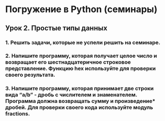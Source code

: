 # Погружение в Python (семинары) #  

## **Урок 2. Простые типы данных** ##  

### 1. Решить задачи, которые не успели решить на семинаре. ###  

### 2. Напишите программу, которая получает целое число и возвращает его шестнадцатеричное строковое представление. Функцию hex используйте для проверки своего результата. ###   

### 3. Напишите программу, которая принимает две строки вида “a/b” - дробь с числителем и знаменателем. Программа должна возвращать сумму и произведение* дробей. Для проверки своего кода используйте модуль fractions. ###
